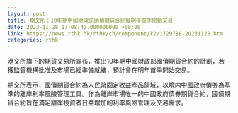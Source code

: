 ```yaml
---
layout: post
title: 期交所：10年期中國財政部國債期貨合約擬明年首季開始交易
date: 2023-11-28 17:08:42.000000000 +08:00
link: https://news.rthk.hk/rthk/ch/component/k2/1729788-20231128.htm
categories: rthk
---
```


港交所旗下的期貨交易所宣布，推出10年期中國財政部國債期貨合約的計劃，若獲監管機構批准及市場已經準備就緒，預計會在明年首季開始交易。

期交所表示，國債期貨合約為人民幣固定收益產品領域，以境内中國政府債券為基準的離岸利率風險管理工具。作為離岸市場唯一的中國政府債券期貨合約，國債期貨合約旨在滿足離岸投資者日益增加的利率風險管理及交易需求。
